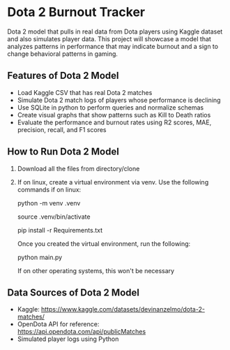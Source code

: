 # Dota 2 Burnout Tracker
Dota 2 model that pulls in real data from Dota players using Kaggle dataset and also simulates player data. This project will showcase a model that analyzes patterns in performance that may indicate burnout and a sign to change behavioral patterns in gaming.

## Features of Dota 2 Model
- Load Kaggle CSV that has real Dota 2 matches 
- Simulate Dota 2 match logs of players whose performance is declining
- Use SQLite in python to perform queries and normalize schemas
- Create visual graphs that show patterns such as Kill to Death ratios
- Evaluate the performance and burnout rates using R2 scores, MAE, precision, recall, and F1 scores

## How to Run Dota 2 Model
1. Download all the files from directory/clone
2. If on linux, create a virtual environment via venv. Use the following commands if on linux:
   
   python -m venv .venv

   source .venv/bin/activate

   pip install -r Requirements.txt

   Once you created the virtual environment, run the following:

   python main.py

   If on other operating systems, this won't be necessary

## Data Sources of Dota 2 Model
- Kaggle: https://www.kaggle.com/datasets/devinanzelmo/dota-2-matches/
- OpenDota API for reference: https://api.opendota.com/api/publicMatches
- Simulated player logs using Python
